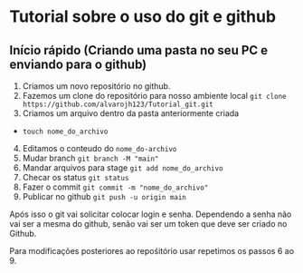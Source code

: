 # Tutorial sobre o uso do git e github 
 
## Início rápido (Criando uma pasta no seu PC e enviando para o github)

1. Criamos um novo repositório no github.
2. Fazemos um clone do repositório para nosso ambiente local
`git clone https://github.com/alvarojh123/Tutorial_git.git`
3. Criamos um arquivo dentro da pasta anteriormente criada
* `touch nome_do_archivo`
4. Editamos o conteudo do `nome_do-archivo`
5. Mudar branch
`git branch -M "main"`
6. Mandar arquivos para stage
`git add nome_do_archivo`
7. Checar os status
`git status`
8. Fazer o commit
`git commit -m "nome_do_archivo"`
9. Publicar no github
`git push -u origin main`

Após isso o git vai solicitar colocar login e senha. Dependendo a senha não vai ser a mesma do github, senão vai ser um token que deve ser criado no Github.

Para modificações posteriores ao repośitório usar repetimos os passos 6 ao 9.




